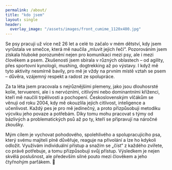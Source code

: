 ```yaml
---
permalink: /about/
title: "kdo jsem"
layout: single
header:
  overlay_image: "/assets/images/front_cumime_1120x400.jpg"
---
```


Se psy pracuji už více než 26 let a celé to začalo v mém dětství, kdy jsem vyrůstala ve smečce, která mě naučila „mluvit jejich řečí“. Pozorováním jsem získala hluboké porozumění nejen pro komunikaci mezi psy, ale i mezi člověkem a psem. Zkušenosti jsem sbírala v různých oblastech – od agility, přes sportovní kynologii, mushing, dogtrekking až po výstavy. I když mě tyto aktivity nesmírně bavily, pro mě je vždy na prvním místě vztah se psem – důvěra, vzájemný respekt a radost ze spolupráce.

Za ta léta jsem pracovala s nejrůznějšími plemeny, jako jsou dlouhosrsté kolie, tervuereni, ale i s nervózními, citlivými nebo dominantními kříženci, kteří mě naučili trpělivosti a pochopení. Československým vlčákům se věnuji od roku 2004, kdy mě okouzlila jejich citlivost, inteligence a učenlivost. Každý pes je pro mě jedinečný, a proto přizpůsobuji metodiku výcviku jeho povaze a potřebám. Díky tomu mohu pracovat s týmy od bázlivých a problematických psů až po ty, kteří se připravují na náročné zkoušky.

Mým cílem je vychovat pohodového, spolehlivého a spolupracujícího psa, který svému majiteli plně důvěřuje, reaguje na přivolání a lze ho kdykoli odložit. Využívám individuální přístup a snažím se „číst“ z každého zvířete, co právě potřebuje, a tomu přizpůsobuji svůj přístup. Výsledkem je nejen skvělá poslušnost, ale především silné pouto mezi člověkem a jeho čtyřnohým parťákem. 🐾
